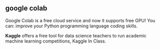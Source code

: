 

## google colab

Google Colab is a free cloud service and now it supports free GPU! 
You can: improve your Python programming language coding skills.

**Kaggle** offers a free tool for data science teachers to run academic machine learning competitions, Kaggle In Class.
